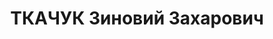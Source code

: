 ---
title: ТКАЧУК Зиновий Захарович
description: "Прож.: Аз.ССР, г.Баку.\n Арестован в 1937\n Приговор: ВК ВС СССР, 11.10.1937\
  \ - ВМН.\n Расстрелян 12.10.1937 в г.Баку.\n *Жена - Ткачук К.И. осуждена как ЧСИР.\n\
  \ Источники: Сталинский список от 03.10.1937 (Аз.ССР, Кат.1)"
---